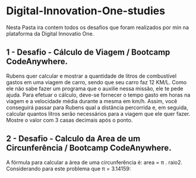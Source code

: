 # Digital-Innovation-One-studies
Nesta Pasta ira contem todos os desafios que foram realizados por min na plataforma da Digital Innovatio One.

1 - Desafio -  Cálculo de Viagem / Bootcamp CodeAnywhere.
--------------------------------------------------------------------------------------------------------------------------------------------------------------------------
Rubens quer calcular e mostrar a quantidade de litros de combustível gastos em uma viagem de carro, sendo que seu carro faz 12 KM/L. 
Como ele não sabe fazer um programa que o auxilie nessa missão, ele te pede ajuda. Para efetuar o cálculo, deve-se fornecer o tempo gasto em horas na viagem e a 
velocidade média durante a mesma em km/h. Assim, você conseguirá passar para Rubens qual a distância percorrida e, em seguida, calcular quantos litros serão necessários 
para a viagem que ele quer fazer. Mostre o valor com 3 casas decimais após o ponto.

2 - Desafio - Calculo da Area de um Circunferência / Bootcamp CodeAnywhere.
--------------------------------------------------------------------------------------------------------------------------------------------------------------------------
A fórmula para calcular a área de uma circunferência é: area = π . raio2. Considerando para este problema que π = 3.14159:
